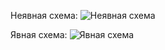 Неявная схема:
![Неявная схема](https://github.com/vnebelunka/inm-prac/blob/non-stational/report/results/%D0%A0%D0%B5%D0%B7%D1%83%D0%BB%D1%8C%D1%82%D0%B0%D1%82%2C%20%D0%BD%D0%B5%D1%8F%D0%B2%D0%BD%D0%B0%D1%8F%20%D1%81%D1%85%D0%B5%D0%BC%D0%B0.gif)

Явная схема:
![Явная схема](https://github.com/vnebelunka/inm-prac/blob/non-stational/report/results/%D0%A0%D0%B5%D0%B7%D1%83%D0%BB%D1%8C%D1%82%D0%B0%D1%82%2C%20%D1%8F%D0%B2%D0%BD%D0%B0%D1%8F%20%D1%81%D1%85%D0%B5%D0%BC%D0%B0.gif)
